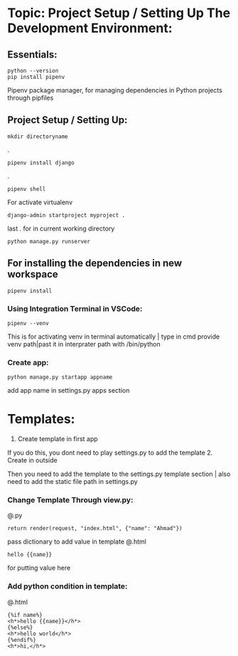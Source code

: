 # Topic: Project Setup / Setting Up The Development Environment:

## Essentials:

    python --version
    pip install pipenv   
Pipenv package manager, for managing dependencies in Python projects through pipfiles

## Project Setup / Setting Up:

    mkdir directoryname
.

    pipenv install django
.

    pipenv shell 
    
For activate virtualenv 
    
    django-admin startproject myproject .

last . for in current working directory 

    python manage.py runserver 

## For installing the dependencies in new workspace

    pipenv install

   ### Using Integration Terminal in VSCode:
   
    pipenv --venv

This is for activating venv in terminal automatically | type in cmd provide venv path|past it in interprater path with /bin/python
 
### Create app:
    python manage.py startapp appname

add app name in settings.py apps section

# Templates:

1. Create template in first app

If you do this, you dont need to play settings.py to add the template
2. Create in outside 

Then you need to add the template to the settings.py template section | also need to add the static file path in settings.py 

### Change Template Through view.py:
  @.py
        
    return render(request, "index.html", {"name": "Ahmad"}) 

pass dictionary to add value in template 
  @.html
     
    hello {{name}}

for putting value here 

### Add python condition in template:
  @.html
    
    {%if name%}
    <h*>hello {{name}}</h*>
    {%else%}
    <h*>hello world</h*>
    {%endif%}
    <h*>hi,</h*>

